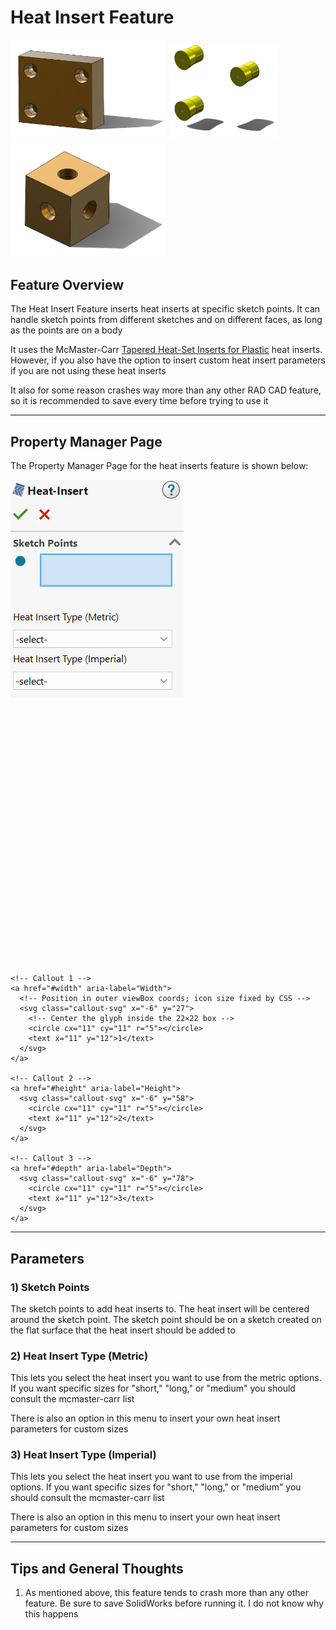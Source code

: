 # Heat Insert Feature

<p align="left">
  <img src="../demo-images/heat1.png" width="250">
  <img src="../demo-images/heat2.png" width="175">
  <img src="../demo-images/heat3.png" width="250">
</p>

## Feature Overview

The Heat Insert Feature inserts heat inserts at specific sketch points. It can handle sketch points from different sketches and on different faces, as long as the points are on a body

It uses the McMaster-Carr [Tapered Heat-Set Inserts for Plastic](https://www.mcmaster.com/products/inserts/threaded-insert-type~heat-set/tapered-heat-set-inserts-for-plastic-7/) heat inserts. However, if you also have the option to insert custom heat insert parameters if you are not using these heat inserts

It also for some reason crashes way more than any other RAD CAD feature, so it is recommended to save every time before trying to use it

---

## Property Manager Page

The Property Manager Page for the heat inserts feature is shown below:

<div class="image-annot"
     style="
            --image-max-width: 235px;
            --overlay-width: 500px;
            --callout-stroke: 2px;           /* outline thickness */
            --callout-size: 22px;            /* icon box size */
            --callout-font-size: 8px;       /* number size */
            --callout-stroke-color: red;     /* default circle color */
            --callout-text-color: red;       /* default number color */
            --callout-stroke-hover: blue;    /* hover circle color */
            --callout-text-hover: blue;">    <!-- hover number color -->
  <img src="../images/heat-insert-pmp.png" alt="Actuator Cross Section">

  <!-- Outer overlay: scalable and centered -->
  <svg viewBox="0 0 120 100" preserveAspectRatio="xMidYMid meet" aria-hidden="true">

    <!-- Callout 1 -->
    <a href="#width" aria-label="Width">
      <!-- Position in outer viewBox coords; icon size fixed by CSS -->
      <svg class="callout-svg" x="-6" y="27">
        <!-- Center the glyph inside the 22×22 box -->
        <circle cx="11" cy="11" r="5"></circle>
        <text x="11" y="12">1</text>
      </svg>
    </a>

    <!-- Callout 2 -->
    <a href="#height" aria-label="Height">
      <svg class="callout-svg" x="-6" y="58">
        <circle cx="11" cy="11" r="5"></circle>
        <text x="11" y="12">2</text>
      </svg>
    </a>

    <!-- Callout 3 -->
    <a href="#depth" aria-label="Depth">
      <svg class="callout-svg" x="-6" y="78">
        <circle cx="11" cy="11" r="5"></circle>
        <text x="11" y="12">3</text>
      </svg>
    </a>

  </svg>
</div>

---

## Parameters

### <a id="width"></a>1) Sketch Points

The sketch points to add heat inserts to. The heat insert will be centered around the sketch point. The sketch point should be on a sketch created on the flat surface that the heat insert should be added to

### <a id="height"></a>2) Heat Insert Type (Metric)
This lets you select the heat insert you want to use from the metric options. If you want specific sizes for "short," "long," or "medium" you should consult the mcmaster-carr list

There is also an option in this menu to insert your own heat insert parameters for custom sizes

### <a id="depth"></a>3) Heat Insert Type (Imperial)
This lets you select the heat insert you want to use from the imperial options. If you want specific sizes for "short," "long," or "medium" you should consult the mcmaster-carr list

There is also an option in this menu to insert your own heat insert parameters for custom sizes

---

## Tips and General Thoughts

1. As mentioned above, this feature tends to crash more than any other feature. Be sure to save SolidWorks before running it. I do not know why this happens

